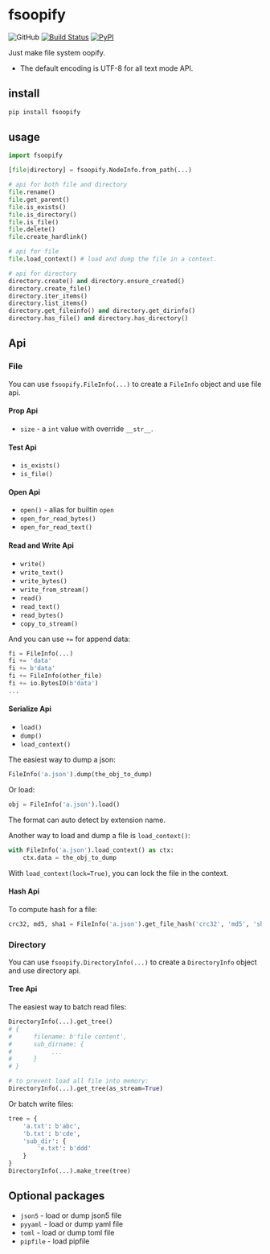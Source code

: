 # fsoopify

![GitHub](https://img.shields.io/github/license/Cologler/fsoopify-python.svg)
[![Build Status](https://travis-ci.com/Cologler/fsoopify-python.svg?branch=master)](https://travis-ci.com/Cologler/fsoopify-python)
[![PyPI](https://img.shields.io/pypi/v/fsoopify.svg)](https://pypi.org/project/fsoopify/)

Just make file system oopify.

* The default encoding is UTF-8 for all text mode API.

## install

``` cmd
pip install fsoopify
```

## usage

``` py
import fsoopify

[file|directory] = fsoopify.NodeInfo.from_path(...)

# api for both file and directory
file.rename()
file.get_parent()
file.is_exists()
file.is_directory()
file.is_file()
file.delete()
file.create_hardlink()

# api for file
file.load_context() # load and dump the file in a context.

# api for directory
directory.create() and directory.ensure_created()
directory.create_file()
directory.iter_items()
directory.list_items()
directory.get_fileinfo() and directory.get_dirinfo()
directory.has_file() and directory.has_directory()
```

## Api

### File

You can use `fsoopify.FileInfo(...)` to create a `FileInfo` object and use file api.

#### Prop Api

- `size` - a `int` value with override `__str__`.

#### Test Api

- `is_exists()`
- `is_file()`

#### Open Api

- `open()` - alias for builtin `open`
- `open_for_read_bytes()`
- `open_for_read_text()`

#### Read and Write Api

- `write()`
- `write_text()`
- `write_bytes()`
- `write_from_stream()`
- `read()`
- `read_text()`
- `read_bytes()`
- `copy_to_stream()`

And you can use `+=` for append data:

``` py
fi = FileInfo(...)
fi += 'data'
fi += b'data'
fi += FileInfo(other_file)
fi += io.BytesIO(b'data')
...
```

#### Serialize Api

- `load()`
- `dump()`
- `load_context()`

The easiest way to dump a json:

``` py
FileInfo('a.json').dump(the_obj_to_dump)
```

Or load:

``` py
obj = FileInfo('a.json').load()
```

The format can auto detect by extension name.

Another way to load and dump a file is `load_context()`:

``` py
with FileInfo('a.json').load_context() as ctx:
    ctx.data = the_obj_to_dump
```

With `load_context(lock=True)`, you can lock the file in the context.

#### Hash Api

To compute hash for a file:

``` py
crc32, md5, sha1 = FileInfo('a.json').get_file_hash('crc32', 'md5', 'sha1')
```

### Directory

You can use `fsoopify.DirectoryInfo(...)` to create a `DirectoryInfo` object and use directory api.

#### Tree Api

The easiest way to batch read files:

``` py
DirectoryInfo(...).get_tree()
# {
#      filename: b'file content',
#      sub_dirname: {
#           ...
#      }
# }

# to prevent load all file into memory:
DirectoryInfo(...).get_tree(as_stream=True)
```

Or batch write files:

``` py
tree = {
    'a.txt': b'abc',
    'b.txt': b'cde',
    'sub_dir': {
        'e.txt': b'ddd'
    }
}
DirectoryInfo(...).make_tree(tree)
```

## Optional packages

- `json5` - load or dump json5 file
- `pyyaml` - load or dump yaml file
- `toml` - load or dump toml file
- `pipfile` - load pipfile
